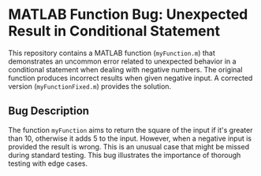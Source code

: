 # MATLAB Function Bug: Unexpected Result in Conditional Statement

This repository contains a MATLAB function (`myFunction.m`) that demonstrates an uncommon error related to unexpected behavior in a conditional statement when dealing with negative numbers.  The original function produces incorrect results when given negative input. A corrected version (`myFunctionFixed.m`) provides the solution.

## Bug Description
The function `myFunction` aims to return the square of the input if it's greater than 10, otherwise it adds 5 to the input. However, when a negative input is provided the result is wrong. This is an unusual case that might be missed during standard testing.  This bug illustrates the importance of thorough testing with edge cases.